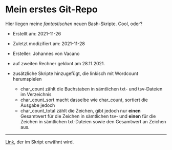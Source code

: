 # Mein erstes Git-Repo

Hier liegen meine _fantastischen_ neuen Bash-Skripte. Cool, oder?

- Erstellt am: 2021-11-26
- Zuletzt modizifiert am: 2021-11-28
- Ersteller: Johannes von Vacano

- auf zweiten Rechner geklont am 28.11.2021.
- zusätzliche Skripte hinzugefügt, die linkisch mit Wordcount herumspielen
  - char_count zählt die Buchstaben in sämtlichen txt- und tsv-Dateien im Verzeichnis
  - char_count_sort macht dasselbe wie char_count, sortiert die Ausgabe jedoch
  - char_count_total zählt die Zeichen, gibt jedoch nur __einen__ Gesamtwert für die Zeichen in sämtlichen tsv- und __einen__ für die Zeichen in sämtlichen txt-Dateien sowie den Gesamtwert an Zeichen aus.

___
[Link](https://youtu.be/WXvsl8xgRxc "Adam Buxton, Counting Song, auf Youtube"), der im Skript erwähnt wird.
